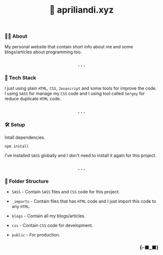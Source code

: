 <h1 align="center">👀 apriliandi.xyz</h1>

<br>

### 👨‍💻 About

My personal website that contain short info about me and some blogs/articles about programming too.

<h3 align="center">. . .</h3>

### 🧰 Tech Stack

I just using plain `HTML`, `CSS`, `Javascript` and some tools for improve the code. I using `SASS` for manage my `CSS` code and I using tool called `Sergey` for reduce duplicate `HTML` code.

<h3 align="center">. . .</h3>

### 🛠 Setup

Intall dependencies.

`npm install`

I've installed `SASS` globally and I don't need to install it again for this project.

<h3 align="center">. . .</h3>

### 📂 Folder Structure

- `SASS` - Contain `SASS` files and `CSS` code for this project.

- `_imports` - Contain files that has `HTML` code and I just import this code to any `HTML`.

- `blogs` - Contain all my blogs/articles.

- `css` - Contain `CSS` code for development.

- `public` - For production.

<h3 align="right">(⌐■_■)</h3>
